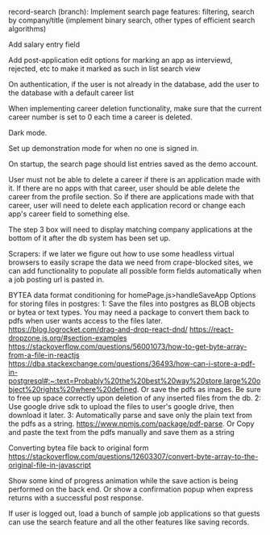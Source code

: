 record-search (branch): Implement search page features: filtering, search by company/title (implement binary search, other types of efficient search algorithms)

Add salary entry field

Add post-application edit options for marking an app as interviewd, rejected, etc to make it marked as such in list search view

On authentication, if the user is not already in the database, add the user to the database with a default career list

When implementing career deletion functionality, make sure that the current career number is set to 0 each time a career is deleted.

Dark mode.

Set up demonstration mode for when no one is signed in.

On startup, the search page should list entries saved as the demo account.

User must not be able to delete a career if there is an application made with it. If there are no apps with that career, user should be able delete the career from the profile section. So if there are applications made with that career, user will need to delete each application record or change each app's career field to something else.

The step 3 box will need to display matching company applications at the bottom of it after the db system has been set up.

Scrapers: if we later we figure out how to use some headless virtual browsers to easily scrape the data we need from crape-blocked sites, we can add functionality to populate all possible form fields automatically when a job posting url is pasted in.

BYTEA data format conditioning for homePage.js>handleSaveApp
Options for storing files in postgres:
1: Save the files into postgres as BLOB objects or bytea or text types. You may need a package to convert them back to pdfs when user wants access to the files later.
https://blog.logrocket.com/drag-and-drop-react-dnd/
https://react-dropzone.js.org/#section-examples
https://stackoverflow.com/questions/56001073/how-to-get-byte-array-from-a-file-in-reactjs
https://dba.stackexchange.com/questions/36493/how-can-i-store-a-pdf-in-postgresql#:~:text=Probably%20the%20best%20way%20store,large%20object%20rights%20where%20defined.
Or save the pdfs as images. Be sure to free up space correctly upon deletion of any inserted files from the db.
2: Use google drive sdk to upload the files to user's google drive, then download it later.
3: Automatically parse and save only the plain text from the pdfs as a string. https://www.npmjs.com/package/pdf-parse. Or Copy and paste the text from the pdfs manually and save them as a string

Converting bytea file back to original form
https://stackoverflow.com/questions/12603307/convert-byte-array-to-the-original-file-in-javascript

Show some kind of progress animation while the save action is being performed on the back end. Or show a confirmation popup when express returns with a successful post response.

If user is logged out, load a bunch of sample job applications so that guests can use the search feature and all the other features like saving records.